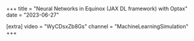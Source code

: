 +++
title = "Neural Networks in Equinox (JAX DL framework) with Optax"
date = "2023-06-27"

[extra]
video = "WyCDsxZb8Gs"
channel = "MachineLearningSimulation"
+++